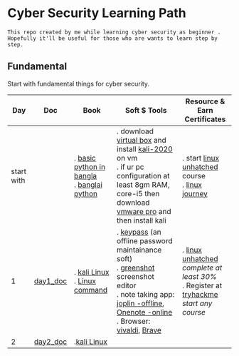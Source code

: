 # Cyber Security Learning Path
`This repo created by me while learning cyber security as beginner . Hopefully it'll be useful for those who are wants to learn step by step.`

## Fundamental 
Start with fundamental things for cyber security.

| Day | Doc | Book | Soft $ Tools | Resource & Earn Certificates |
| --- | --- | --- | --- | --- |  
| start with | | . [basic python in bangla](http://pybook.subeen.com/) <br/> . [banglai python ](https://python.howtocode.dev/) |. download [virtual box](https://www.virtualbox.org/wiki/Downloads) and install [kali-2020](https://kali.download/virtual-images/kali-2022.3/kali-linux-2022.3-virtualbox-amd64.7z) on vm<br/>. if ur pc configuration at least 8gm RAM, core-i5 then download [vmware pro](https://customerconnect.vmware.com/en/downloads/info/slug/desktop_end_user_computing/vmware_workstation_pro/16_0#product_downloads) and then install kali |. start [linux unhatched](https://www.netacad.com/courses/os-it/ndg-linux-unhatched) course <br/>. [linux journey](https://linuxjourney.com/lesson/the-shell)|
| 1 | [day1_doc](./Doc/day1_doc.md)  | . [kali Linux](./Book/kali_linux.pdf) <br/>.  [Linux command](./Book/Linux_Basic_Commands%20(2).pdf) | . [keypass]( https://keepass.info/download.html) (an offline password maintainance soft)<br/>. [greenshot](https://getgreenshot.org/downloads/) screenshot editor <br/>. note taking app: [joplin -offline](https://joplinapp.org/), [Onenote -online](https://www.onenote.com/download)<br/>. Browser: [vivaldi](https://downloads.vivaldi.com/stable/Vivaldi.5.4.2753.51.x64.exe), [Brave](https://laptop-updates.brave.com/latest/winx64) |. [linux unhatched](https://www.netacad.com/courses/os-it/ndg-linux-unhatched) _complete at least 30%_ <br/>. Register at [tryhackme](https://tryhackme.com/hacktivities) _start any course_|
| 2 | [day2_doc](./Doc/day2_doc.md) | .[kali Linux](./Book/LinuxCommandLineCheatSheet.pdf) <br/>| | |
